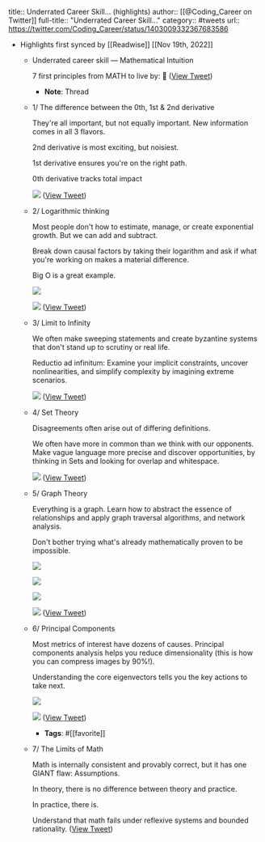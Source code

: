 title:: Underrated Career Skill... (highlights)
author:: [[@Coding_Career on Twitter]]
full-title:: "Underrated Career Skill..."
category:: #tweets
url:: https://twitter.com/Coding_Career/status/1403009332367683586

- Highlights first synced by [[Readwise]] [[Nov 19th, 2022]]
	- Underrated career skill — Mathematical Intuition
	  
	  7 first principles from MATH to live by: 🧵 ([View Tweet](https://twitter.com/Coding_Career/status/1403009256064831491))
		- **Note**: Thread
	- 1/ The difference between the 0th, 1st & 2nd derivative
	  
	  They're all important, but not equally important. New information comes in all 3 flavors.
	  
	  2nd derivative is most exciting, but noisiest.
	  
	  1st derivative ensures you're on the right path.
	  
	  0th derivative tracks total impact 
	  
	  ![](https://pbs.twimg.com/media/E3h9fWTUYAYpm6U.png) ([View Tweet](https://twitter.com/Coding_Career/status/1403009265325928454))
	- 2/ Logarithmic thinking
	  
	  Most people don't how to estimate, manage, or create exponential growth. But we can add and subtract. 
	  
	  Break down causal factors by taking their logarithm and ask if what you're working on makes a material difference.
	  
	  Big O is a great example. 
	  
	  ![](https://pbs.twimg.com/media/E3h9f6IUYAQdSoU.png) 
	  
	  ![](https://pbs.twimg.com/media/E3h9gPyVUAE1B7Q.png) ([View Tweet](https://twitter.com/Coding_Career/status/1403009280341512192))
	- 3/ Limit to Infinity 
	  
	  We often make sweeping statements and create byzantine systems that don't stand up to scrutiny or real life.
	  
	  Reductio ad infinitum: Examine your implicit constraints, uncover nonlinearities, and simplify complexity by imagining extreme scenarios. 
	  
	  ![](https://pbs.twimg.com/media/E3h9gvqUcAUp8RO.png) ([View Tweet](https://twitter.com/Coding_Career/status/1403009287543164929))
	- 4/ Set Theory
	  
	  Disagreements often arise out of differing definitions.
	  
	  We often have more in common than we think with our opponents. Make vague language more precise and discover opportunities, by thinking in Sets and looking for overlap and whitespace. 
	  
	  ![](https://pbs.twimg.com/media/E3h9hHTVIAArDej.png) ([View Tweet](https://twitter.com/Coding_Career/status/1403009293419302914))
	- 5/ Graph Theory
	  
	  Everything is a graph. Learn how to abstract the essence of relationships and apply graph traversal algorithms, and network analysis. 
	  
	  Don't bother trying what's already mathematically proven to be impossible. 
	  
	  ![](https://pbs.twimg.com/media/E3h9hfiVIAU0Nyi.jpg) 
	  
	  ![](https://pbs.twimg.com/media/E3h9h3fVgAMuihl.jpg) 
	  
	  ![](https://pbs.twimg.com/media/E3h9iQAUcAAskpA.png) 
	  
	  ![](https://pbs.twimg.com/media/E3h9ik4VoAQWVKz.jpg) ([View Tweet](https://twitter.com/Coding_Career/status/1403009319268884490))
	- 6/ Principal Components
	  
	  Most metrics of interest have dozens of causes. Principal components analysis helps you reduce dimensionality (this is how you can compress images by 90%!).
	  
	  Understanding the core eigenvectors tells you the key actions to take next. 
	  
	  ![](https://pbs.twimg.com/media/E3h9i5ZVgAEv6XM.png) 
	  
	  ![](https://pbs.twimg.com/media/E3h9jQYVkAE41nb.jpg) ([View Tweet](https://twitter.com/Coding_Career/status/1403009330400559112))
		- **Tags**: #[[favorite]]
	- 7/ The Limits of Math
	  
	  Math is internally consistent and provably correct, but it has one GIANT flaw: Assumptions.
	  
	  In theory, there is no difference between theory and practice.
	  
	  In practice, there is.
	  
	  Understand that math fails under reflexive systems and bounded rationality. ([View Tweet](https://twitter.com/Coding_Career/status/1403009332367683586))